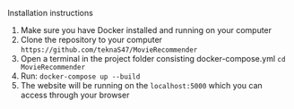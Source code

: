 Installation instructions
1. Make sure you have Docker installed and running on your computer
2. Clone the repository to your computer `https://github.com/teknaS47/MovieRecommender`
3. Open a terminal in the project folder consisting docker-compose.yml `cd MovieRecommender`
4. Run: `docker-compose up --build`
5. The website will be running on the `localhost:5000` which you can access through your browser
